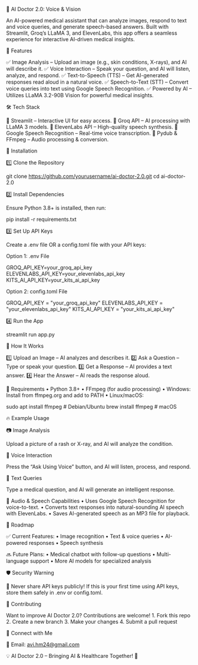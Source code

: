 🚀 AI Doctor 2.0: Voice & Vision

An AI-powered medical assistant that can analyze images, respond to text and voice queries, and generate speech-based answers. Built with Streamlit, Groq’s LLaMA 3, and ElevenLabs, this app offers a seamless experience for interactive AI-driven medical insights.

🌟 Features

✅ Image Analysis – Upload an image (e.g., skin conditions, X-rays), and AI will describe it.
✅ Voice Interaction – Speak your question, and AI will listen, analyze, and respond.
✅ Text-to-Speech (TTS) – Get AI-generated responses read aloud in a natural voice.
✅ Speech-to-Text (STT) – Convert voice queries into text using Google Speech Recognition.
✅ Powered by AI – Utilizes LLaMA 3.2-90B Vision for powerful medical insights.

🛠 Tech Stack

🔹 Streamlit – Interactive UI for easy access.
🔹 Groq API – AI processing with LLaMA 3 models.
🔹 ElevenLabs API – High-quality speech synthesis.
🔹 Google Speech Recognition – Real-time voice transcription.
🔹 Pydub & FFmpeg – Audio processing & conversion.

🚀 Installation

1️⃣ Clone the Repository

git clone https://github.com/yourusername/ai-doctor-2.0.git
cd ai-doctor-2.0

2️⃣ Install Dependencies

Ensure Python 3.8+ is installed, then run:

pip install -r requirements.txt

3️⃣ Set Up API Keys

Create a .env file OR a config.toml file with your API keys:

Option 1: .env File

GROQ_API_KEY=your_groq_api_key
ELEVENLABS_API_KEY=your_elevenlabs_api_key
KITS_AI_API_KEY=your_kits_ai_api_key

Option 2: config.toml File

GROQ_API_KEY = "your_groq_api_key"
ELEVENLABS_API_KEY = "your_elevenlabs_api_key"
KITS_AI_API_KEY = "your_kits_ai_api_key"

4️⃣ Run the App

streamlit run app.py

📸 How It Works

1️⃣ Upload an Image – AI analyzes and describes it.
2️⃣ Ask a Question – Type or speak your question.
3️⃣ Get a Response – AI provides a text answer.
4️⃣ Hear the Answer – AI reads the response aloud.

📌 Requirements
	•	Python 3.8+
	•	FFmpeg (for audio processing)
	•	Windows: Install from ffmpeg.org and add to PATH
	•	Linux/macOS:

sudo apt install ffmpeg  # Debian/Ubuntu
brew install ffmpeg  # macOS

🔥 Example Usage

📷 Image Analysis

Upload a picture of a rash or X-ray, and AI will analyze the condition.

🎤 Voice Interaction

Press the “Ask Using Voice” button, and AI will listen, process, and respond.

📝 Text Queries

Type a medical question, and AI will generate an intelligent response.

🎤 Audio & Speech Capabilities
	•	Uses Google Speech Recognition for voice-to-text.
	•	Converts text responses into natural-sounding AI speech with ElevenLabs.
	•	Saves AI-generated speech as an MP3 file for playback.

🎯 Roadmap

✅ Current Features:
	•	Image recognition
	•	Text & voice queries
	•	AI-powered responses
	•	Speech synthesis

🔜 Future Plans:
	•	Medical chatbot with follow-up questions
	•	Multi-language support
	•	More AI models for specialized analysis

🛡 Security Warning

🚨 Never share API keys publicly! If this is your first time using API keys, store them safely in .env or config.toml.

🤝 Contributing

Want to improve AI Doctor 2.0? Contributions are welcome!
	1.	Fork this repo
	2.	Create a new branch
	3.	Make your changes
	4.	Submit a pull request


🎤 Connect with Me

📧 Email: avi.hm24@gmail.com


💡 AI Doctor 2.0 – Bringing AI & Healthcare Together! 🚀
